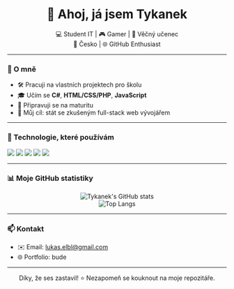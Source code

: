 <h1 align="center">👋 Ahoj, já jsem Tykanek</h1>
<p align="center">
💻 Student IT | 🎮 Gamer | 🧠 Věčný učenec <br>
📍 Česko | 🌐 GitHub Enthusiast
</p>

---

### 🧠 O mně

- 🛠️ Pracuji na vlastních projektech pro školu
- 🎓 Učím se **C#**, **HTML/CSS/PHP**, **JavaScript**
- 📅 Připravuji se na maturitu
- 🎯 Můj cíl: stát se zkušeným full-stack web vývojářem

---

### 🔧 Technologie, které používám

<p align="left">
  <img src="https://img.shields.io/badge/-C%23-239120?style=flat&logo=c-sharp&logoColor=white" />
  <img src="https://img.shields.io/badge/-HTML5-E34F26?style=flat&logo=html5&logoColor=white" />
  <img src="https://img.shields.io/badge/-CSS3-1572B6?style=flat&logo=css3&logoColor=white" />
  <img src="https://img.shields.io/badge/-JavaScript-F7DF1E?style=flat&logo=javascript&logoColor=black" />
  <img src="https://img.shields.io/badge/-Git-F05032?style=flat&logo=git&logoColor=white" />
</p>

---

### 📊 Moje GitHub statistiky

<p align="center">
  <img src="https://github-readme-stats.vercel.app/api?username=Tykanek&show_icons=true&theme=radical" alt="Tykanek's GitHub stats" />
  <br>
  <img src="https://github-readme-stats.vercel.app/api/top-langs/?username=Tykanek&layout=compact&theme=radical" alt="Top Langs" />
</p>

---

### 📫 Kontakt

- ✉️ Email: lukas.elbl@gmail.com
- 🌐 Portfolio: bude

---

<p align="center">Díky, že ses zastavil! ⭐ Nezapomeň se kouknout na moje repozitáře.</p>

